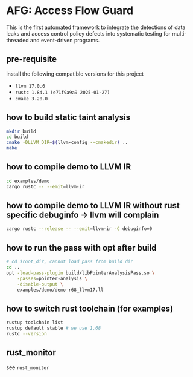 # AFG: Access Flow Guard

This is the first automated framework to integrate the detections of data leaks and access control policy defects into systematic testing for multi-threaded and event-driven programs.

## pre-requisite
install the following compatible versions for this project
- `llvm 17.0.6` 
- `rustc 1.84.1 (e71f9a9a9 2025-01-27)`
- `cmake 3.20.0`


## how to build static taint analysis
```bash
mkdir build
cd build
cmake -DLLVM_DIR=$(llvm-config --cmakedir) ..
make
```

## how to compile demo to LLVM IR
```bash
cd examples/demo
cargo rustc -- --emit=llvm-ir
```

## how to compile demo to LLVM IR without rust specific debuginfo -> llvm will complain
```bash
cargo rustc --release -- --emit=llvm-ir -C debuginfo=0
```

## how to run the pass with opt after build
```bash
# cd $root_dir, cannot load pass from build dir
cd .. 
opt -load-pass-plugin build/libPointerAnalysisPass.so \
    -passes=pointer-analysis \
    -disable-output \
    examples/demo/demo-r68_llvm17.ll
```


## how to switch rust toolchain (for examples)
```bash
rustup toolchain list
rustup default stable # we use 1.68
rustc --version
```


## rust_monitor
see `rust_monitor`